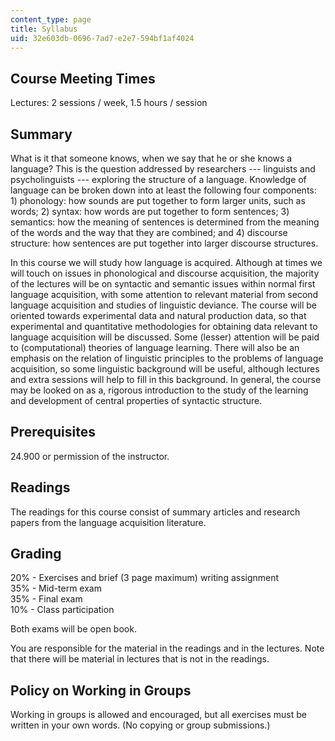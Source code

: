 ```yaml
---
content_type: page
title: Syllabus
uid: 32e603db-0696-7ad7-e2e7-594bf1af4024
---
```


Course Meeting Times
--------------------

Lectures: 2 sessions / week, 1.5 hours / session

Summary
-------

What is it that someone knows, when we say that he or she knows a language? This is the question addressed by researchers --- linguists and psycholinguists --- exploring the structure of a language. Knowledge of language can be broken down into at least the following four components: 1) phonology: how sounds are put together to form larger units, such as words; 2) syntax: how words are put together to form sentences; 3) semantics: how the meaning of sentences is determined from the meaning of the words and the way that they are combined; and 4) discourse structure: how sentences are put together into larger discourse structures.

In this course we will study how language is acquired. Although at times we will touch on issues in phonological and discourse acquisition, the majority of the lectures will be on syntactic and semantic issues within normal first language acquisition, with some attention to relevant material from second language acquisition and studies of linguistic deviance. The course will be oriented towards experimental data and natural production data, so that experimental and quantitative methodologies for obtaining data relevant to language acquisition will be discussed. Some (lesser) attention will be paid to (computational) theories of language learning. There will also be an emphasis on the relation of linguistic principles to the problems of language acquisition, so some linguistic background will be useful, although lectures and extra sessions will help to fill in this background. In general, the course may be looked on as a, rigorous introduction to the study of the learning and development of central properties of syntactic structure.

Prerequisites
-------------

24.900 or permission of the instructor.

Readings
--------

The readings for this course consist of summary articles and research papers from the language acquisition literature.

Grading
-------

20% - Exercises and brief (3 page maximum) writing assignment  
35% - Mid-term exam  
35% - Final exam  
10% - Class participation

Both exams will be open book.

You are responsible for the material in the readings and in the lectures. Note that there will be material in lectures that is not in the readings.

Policy on Working in Groups
---------------------------

Working in groups is allowed and encouraged, but all exercises must be written in your own words. (No copying or group submissions.)